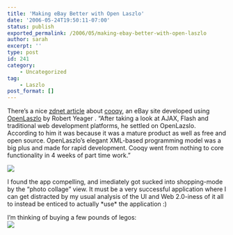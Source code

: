 ```yaml
---
title: 'Making eBay Better with Open Laszlo'
date: '2006-05-24T19:50:11-07:00'
status: publish
exported_permalink: /2006/05/making-ebay-better-with-open-laszlo
author: sarah
excerpt: ''
type: post
id: 241
category:
    - Uncategorized
tag:
    - Laszlo
post_format: []
---
```

There’s a nice [zdnet article](http://blogs.zdnet.com/Stewart/?p=25) about [cooqy](http://www.cooqy.com), an eBay site developed using [OpenLaszlo](http://www.openlaszlo.org) by Robert Yeager . “After taking a look at AJAX, Flash and traditional web development platforms, he settled on OpenLazslo. According to him it was because it was a mature product as well as free and open source. OpenLaszlo’s elegant XML-based programming model was a big plus and made for rapid development. Cooqy went from nothing to core functionality in 4 weeks of part time work.”

![](http://blogs.zdnet.com/images/cooqy-search-screen_small.jpg)

I found the app compelling, and imediately got sucked into shopping-mode by the “photo collage” view. It must be a very successful application where I can get distracted by my usual analysis of the UI and Web 2.0-iness of it all to instead be enticed to actually \*use\* the application :)

I’m thinking of buying a few pounds of legos:  
![](https://www.ultrasaurus.com/images/blog/cooqy.jpg)